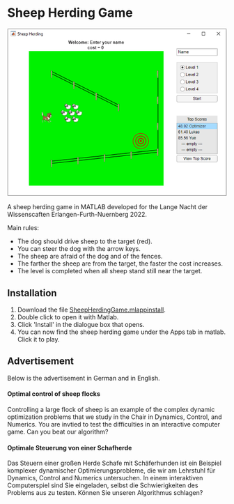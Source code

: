 # Sheep Herding Game

![Alt text](https://github.com/danielveldman/sheep_herding_game/blob/main/screen_shot.PNG?raw=true "Title")

A sheep herding game in MATLAB developed for the Lange Nacht der Wissenscaften Erlangen-Furth-Nuernberg 2022. 

Main rules:
* The dog should drive sheep to the target (red). 
* You can steer the dog with the arrow keys. 
* The sheep are afraid of the dog and of the fences. 
* The farther the sheep are from the target, the faster the cost increases. 
* The level is completed when all sheep stand still near the target.  

## Installation

1. Download the file [SheepHerdingGame.mlappinstall](SheepHerdingGame.mlappinstall).
2. Double click to open it with Matlab. 
3. Click 'Install' in the dialogue box that opens. 
4. You can now find the sheep herding game under the Apps tab in matlab. Click it to play. 

## Advertisement

Below is the advertisement in German and in English. 

#### Optimal control of sheep flocks

Controlling a large flock of sheep is an example of the complex dynamic optimization problems that we study in the Chair in Dynamics, Control, and Numerics. 
You are invtied to test the difficulties in an interactive computer game. Can you beat our algorithm?

#### Optimale Steuerung von einer Schafherde

Das Steuern einer großen Herde Schafe mit Schäferhunden ist ein Beispiel komplexer dynamischer Optimierungsprobleme, die wir am Lehrstuhl für Dynamics, Control and Numerics untersuchen. In einem interaktiven Computerspiel sind Sie eingeladen, selbst die Schwierigkeiten des Problems aus zu testen. Können Sie unseren Algorithmus schlagen?
